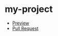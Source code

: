 # my-project
  - [Preview](https://butenko108.github.io/fe_jun22/)
  - [Pull Request](https://github.com/butenko108/fe_jun22/pull/1/files)
